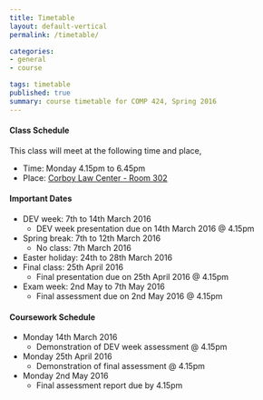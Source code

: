 ```yaml
---
title: Timetable
layout: default-vertical
permalink: /timetable/

categories:
- general
- course

tags: timetable
published: true
summary: course timetable for COMP 424, Spring 2016
---
```


#### Class Schedule

This class will meet at the following time and place,

* Time: Monday 4.15pm to 6.45pm
* Place: [Corboy Law Center - Room 302](http://www.luc.edu/media/lucedu/wtc.pdf)

#### Important Dates

* DEV week: 7th to 14th March 2016
  * DEV week presentation due on 14th March 2016 @ 4.15pm
* Spring break: 7th to 12th March 2016
	* No class: 7th March 2016
* Easter holiday: 24th to 28th March 2016
* Final class: 25th April 2016
  * Final presentation due on 25th April 2016 @ 4.15pm
* Exam week: 2nd May to 7th May 2016
	* Final assessment due on 2nd May 2016 @ 4.15pm

#### Coursework Schedule

* Monday 14th March 2016
  * Demonstration of DEV week assessment @ 4.15pm
* Monday 25th April 2016
  * Demonstration of final assessment @ 4.15pm
* Monday 2nd May 2016
  * Final assessment report due by 4.15pm
